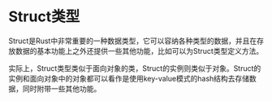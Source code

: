 # Struct类型

Struct是Rust中非常重要的一种数据类型，它可以容纳各种类型的数据，并且在存放数据的基本功能上之外还提供一些其他功能，比如可以为Struct类型定义方法。

实际上，Struct类型类似于面向对象的类，Struct的实例则类似于对象。Struct的实例和面向对象中的对象都可以看作是使用key-value模式的hash结构去存储数据，同时附带一些其他功能。


